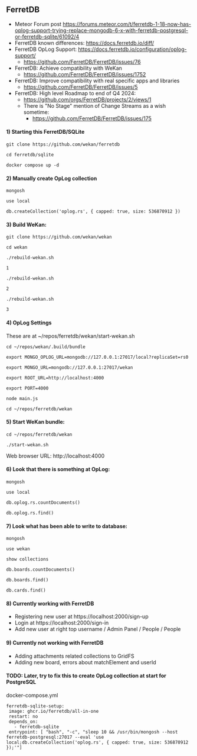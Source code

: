## FerretDB

- Meteor Forum post https://forums.meteor.com/t/ferretdb-1-18-now-has-oplog-support-trying-replace-mongodb-6-x-with-ferretdb-postgresql-or-ferretdb-sqlite/61092/4
- FerretDB known differences: https://docs.ferretdb.io/diff/
- FerretDB OpLog Support: https://docs.ferretdb.io/configuration/oplog-support/
  - https://github.com/FerretDB/FerretDB/issues/76
- FerretDB: Achieve compatibility with WeKan
  - https://github.com/FerretDB/FerretDB/issues/1752
- FerretDB: Improve compatibility with real specific apps and libraries
  - https://github.com/FerretDB/FerretDB/issues/5 
- FerretDB: High level Roadmap to end of Q4 2024:
  - https://github.com/orgs/FerretDB/projects/2/views/1
  - There is "No Stage" mention of Change Streams as a wish sometime:
    - https://github.com/FerretDB/FerretDB/issues/175

#### 1) Starting this FerretDB/SQLite

```
git clone https://github.com/wekan/ferretdb

cd ferretdb/sqlite

docker compose up -d
```

#### 2) Manually create OpLog collection

```
mongosh

use local

db.createCollection('oplog.rs', { capped: true, size: 536870912 })
```

#### 3) Build WeKan:

```
git clone https://github.com/wekan/wekan

cd wekan

./rebuild-wekan.sh

1

./rebuild-wekan.sh

2

./rebuild-wekan.sh

3
```

#### 4) OpLog Settings

These are at ~/repos/ferretdb/wekan/start-wekan.sh
```
cd ~/repos/wekan/.build/bundle

export MONGO_OPLOG_URL=mongodb://127.0.0.1:27017/local?replicaSet=rs0

export MONGO_URL=mongodb://127.0.0.1:27017/wekan

export ROOT_URL=http://localhost:4000

export PORT=4000

node main.js

cd ~/repos/ferretdb/wekan
```

#### 5) Start WeKan bundle:

```
cd ~/repos/ferretdb/wekan

./start-wekan.sh
```
Web browser URL: http://localhost:4000

#### 6) Look that there is something at OpLog:

```
mongosh

use local

db.oplog.rs.countDocuments()

db.oplog.rs.find()
```

#### 7) Look what has been able to write to database:

```
mongosh

use wekan

show collections

db.boards.countDocuments()

db.boards.find()

db.cards.find()
```

#### 8) Currently working with FerretDB

- Registering new user at https://localhost:2000/sign-up
- Login at https://localhost:2000/sign-in
- Add new user at right top username / Admin Panel / People / People

#### 9) Currently not working with FerretDB

- Adding attachments related collections to GridFS
- Adding new board, errors about matchElement and userId

#### TODO: Later, try to fix this to create OpLog collection at start for PostgreSQL

docker-compose.yml
```
ferretdb-sqlite-setup:
 image: ghcr.io/ferretdb/all-in-one
 restart: no
 depends_on:
   - ferretdb-sqlite
 entrypoint: [ "bash", "-c", "sleep 10 && /usr/bin/mongosh --host ferretdb-postgresql:27017 --eval 'use local;db.createCollection('oplog.rs', { capped: true, size: 536870912 });'"]
```
